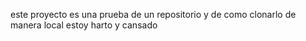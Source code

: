 este proyecto es una prueba de un repositorio y de como clonarlo de manera local
estoy harto y cansado